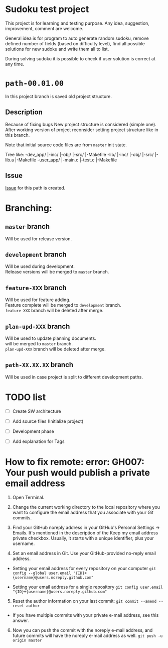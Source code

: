 # Sudoku test project


This project is for learning and testing purpose.
Any idea, suggestion, improvement, comment are welcome.

General idea is for program to auto generate random sudoku,
remove defined number of fields (based on difficulty level),
find all possible solutions for new sudoku and write them
all to list.

During solving sudoku it is possible to check if user solution
is correct at any time.

# `path-00.01.00`
In this project branch is saved old project structure.

## Description
Because of fixing bugs New project structure is considered (simple one).<br>
After working version of project reconsider setting project structure like in this branch.

Note that initial source code files are from `master` init state.

Tree like:
-dev_app/
 |-inc/
 |-obj/
 |-src/
 |-Makefile
-lib/
 |-inc/
 |-obj/
 |-src/
 |-lib<library>.a
 |-Makefile
-user_app/
 |-main.c
 |-test.c
 |-Makefile

## Issue
[Issue](https://github.com/Mladen85/SudokuTest01/issues/7) for this path is created.


# Branching:
## `master` branch
Will be used for release version.

## `development` branch
Will be used during development.<br>
Release versions will be merged to `master` branch.

## `feature-XXX` branch
Will be used for feature adding.<br>
Feature complete will be merged to `development` branch.<br>
`feature-XXX` branch will be deleted after merge.

## `plan-upd-XXX` branch
Will be used to update planning documents.<br>
will be merged to `master` branch.<br>
`plan-upd-XXX` branch will be deleted after merge.

## `path-XX.XX.XX` branch
Will be used in case project is split to different development paths.


# TODO list
- [ ] Create SW architecture
- [ ] Add source files (Initialize project)
- [ ] Development phase
- [ ] Add explanation for Tags


# How to fix remote: error: GH007: Your push would publish a private email address
1. Open Terminal.

2. Change the current working directory to the local repository where you want to configure the email address that you associate with your Git commits.

3. Find your GitHub noreply address in your GitHub's Personal Settings → Emails. It's mentioned in the description of the Keep my email address private checkbox. Usually, it starts with a unique identifier, plus your username.

4. Set an email address in Git. Use your GitHub-provided no-reply email address.
- Setting your email address for every repository on your computer
    `git config --global user.email "{ID}+{username}@users.noreply.github.com"`

- Setting your email address for a single repository
    `git config user.email "{ID}+{username}@users.noreply.github.com"`

5. Reset the author information on your last commit:
    `git commit --amend --reset-author`
- If you have multiple commits with your private e-mail address, see this answer.

6. Now you can push the commit with the noreply e-mail address, and future commits will have the noreply e-mail address as well.
    `git push -u origin master`
